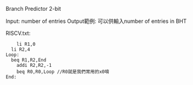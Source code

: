 Branch Predictor 2-bit

Input: number of entries 
Output範例: 可以供輸入number of entries in BHT


RISCV.txt:

	    li R1,0 
      li R2,4
    Loop:
      beq R1,R2,End
	    addi R2,R2,-1
	    beq R0,R0,Loop //R0就是我們常用的x0唷
    End:

